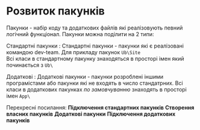 Розвиток пакунків
====
 
Пакунки - набір коду та додаткових файлів які реалізовують певний логічний функціонал.
Пакунки можна поділити на 2 типи:

Стандартні пакунки
: Стандартні пакунки - пакунки які є реалізовані командою dev-team. 
  Для прикладу пакунок `Ub\Site`  
  Всі класи в стандартному пакунку знаходяться в просторі імен який починається з `Ub\`  
  
Додаткові
: Додаткові пакунки - пакунки розроблені іншими програмістами або пакунки які не входять
  в число стандатрних. 
  Всі класи в додаткових пакунках *по замовчуванню* знаходять в просторі імен `App\`

Перехресні посилання:
__Підключення стандартних пакунків__
__Створення власних пакунків__
__Додаткові пакунки__
__Підключення додаткових пакунків__
